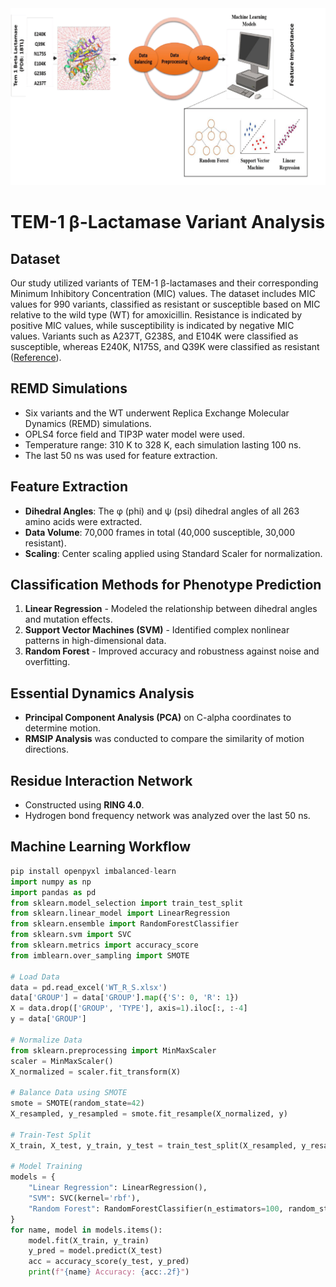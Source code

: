 <div align="center">
  <img src="https://github.com/Roshankumarshridhar/Feature_importance/blob/main/image-1.png?raw=true">
</div>



# TEM-1 β-Lactamase Variant Analysis

## Dataset
Our study utilized variants of TEM-1 β-lactamases and their corresponding Minimum Inhibitory Concentration (MIC) values. The dataset includes MIC values for 990 variants, classified as resistant or susceptible based on MIC relative to the wild type (WT) for amoxicillin. Resistance is indicated by positive MIC values, while susceptibility is indicated by negative MIC values. Variants such as A237T, G238S, and E104K were classified as susceptible, whereas E240K, N175S, and Q39K were classified as resistant ([Reference](https://doi.org/10.1073/pnas.1215206110)).

## REMD Simulations
- Six variants and the WT underwent Replica Exchange Molecular Dynamics (REMD) simulations.
- OPLS4 force field and TIP3P water model were used.
- Temperature range: 310 K to 328 K, each simulation lasting 100 ns.
- The last 50 ns was used for feature extraction.

## Feature Extraction
- **Dihedral Angles**: The φ (phi) and ψ (psi) dihedral angles of all 263 amino acids were extracted.
- **Data Volume**: 70,000 frames in total (40,000 susceptible, 30,000 resistant).
- **Scaling**: Center scaling applied using Standard Scaler for normalization.

## Classification Methods for Phenotype Prediction
1. **Linear Regression** - Modeled the relationship between dihedral angles and mutation effects.
2. **Support Vector Machines (SVM)** - Identified complex nonlinear patterns in high-dimensional data.
3. **Random Forest** - Improved accuracy and robustness against noise and overfitting.

## Essential Dynamics Analysis
- **Principal Component Analysis (PCA)** on C-alpha coordinates to determine motion.
- **RMSIP Analysis** was conducted to compare the similarity of motion directions.

## Residue Interaction Network
- Constructed using **RING 4.0**.
- Hydrogen bond frequency network was analyzed over the last 50 ns.

## Machine Learning Workflow
```python
pip install openpyxl imbalanced-learn
import numpy as np
import pandas as pd
from sklearn.model_selection import train_test_split
from sklearn.linear_model import LinearRegression
from sklearn.ensemble import RandomForestClassifier
from sklearn.svm import SVC
from sklearn.metrics import accuracy_score
from imblearn.over_sampling import SMOTE

# Load Data
data = pd.read_excel('WT_R_S.xlsx')
data['GROUP'] = data['GROUP'].map({'S': 0, 'R': 1})
X = data.drop(['GROUP', 'TYPE'], axis=1).iloc[:, :-4]
y = data['GROUP']

# Normalize Data
from sklearn.preprocessing import MinMaxScaler
scaler = MinMaxScaler()
X_normalized = scaler.fit_transform(X)

# Balance Data using SMOTE
smote = SMOTE(random_state=42)
X_resampled, y_resampled = smote.fit_resample(X_normalized, y)

# Train-Test Split
X_train, X_test, y_train, y_test = train_test_split(X_resampled, y_resampled, test_size=0.2, random_state=42)

# Model Training
models = {
    "Linear Regression": LinearRegression(),
    "SVM": SVC(kernel='rbf'),
    "Random Forest": RandomForestClassifier(n_estimators=100, random_state=42)
}
for name, model in models.items():
    model.fit(X_train, y_train)
    y_pred = model.predict(X_test)
    acc = accuracy_score(y_test, y_pred)
    print(f"{name} Accuracy: {acc:.2f}")
